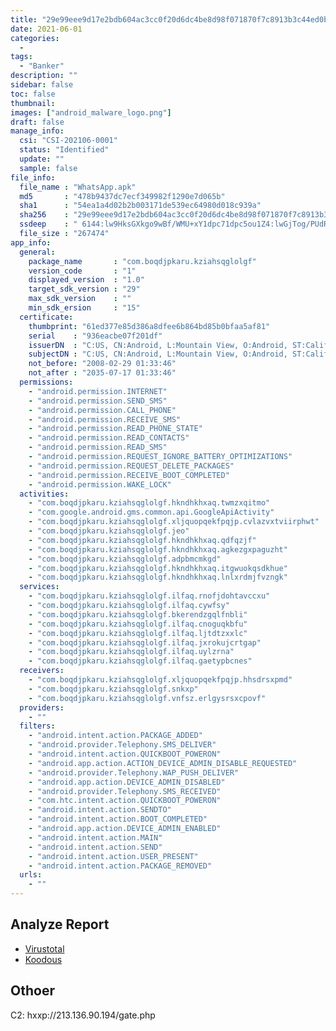 ```yaml
---
title: "29e99eee9d17e2bdb604ac3cc0f20d6dc4be8d98f071870f7c8913b3c44ed0bc"
date: 2021-06-01
categories:
  -
tags:
  - "Banker"
description: ""
sidebar: false
toc: false
thumbnail: 
images: ["android_malware_logo.png"]
draft: false
manage_info:
  csi: "CSI-202106-0001"
  status: "Identified"
  update: ""
  sample: false
file_info:
  file_name : "WhatsApp.apk"
  md5       : "478b9437dc7ecf349982f1290e7d065b"
  sha1	    : "54ea1a4d02b2b003171de539ec64980d018c939a"
  sha256    : "29e99eee9d17e2bdb604ac3cc0f20d6dc4be8d98f071870f7c8913b3c44ed0bc"
  ssdeep    : "	6144:lw9HksGXkgo9wBf/WMU+xY1dpc71dpc5ou1Z4:lwGjTog/PUdR0"
  file_size : "267474"
app_info:
  general:
    package_name       : "com.boqdjpkaru.kziahsqglolgf"
    version_code       : "1"
    displayed_version  : "1.0"
    target_sdk_version : "29"
    max_sdk_version    : ""
    min_sdk_ersion     : "15"
  certificate:
    thumbprint: "61ed377e85d386a8dfee6b864bd85b0bfaa5af81"
    serial    : "936eacbe07f201df"
    issuerDN  : "C:US, CN:Android, L:Mountain View, O:Android, ST:California, OU:Android, email:android@android.com"
    subjectDN : "C:US, CN:Android, L:Mountain View, O:Android, ST:California, OU:Android, email:android@android.com"
    not_before: "2008-02-29 01:33:46"
    not_after : "2035-07-17 01:33:46"
  permissions:
    - "android.permission.INTERNET"
    - "android.permission.SEND_SMS"
    - "android.permission.CALL_PHONE"
    - "android.permission.RECEIVE_SMS"
    - "android.permission.READ_PHONE_STATE"
    - "android.permission.READ_CONTACTS"
    - "android.permission.READ_SMS"
    - "android.permission.REQUEST_IGNORE_BATTERY_OPTIMIZATIONS"
    - "android.permission.REQUEST_DELETE_PACKAGES"
    - "android.permission.RECEIVE_BOOT_COMPLETED"
    - "android.permission.WAKE_LOCK"
  activities:
    - "com.boqdjpkaru.kziahsqglolgf.hkndhkhxaq.twmzxqitmo"
    - "com.google.android.gms.common.api.GoogleApiActivity"
    - "com.boqdjpkaru.kziahsqglolgf.xljquopqekfpqjp.cvlazvxtviirphwt"
    - "com.boqdjpkaru.kziahsqglolgf.jeo"
    - "com.boqdjpkaru.kziahsqglolgf.hkndhkhxaq.qdfqzjf"
    - "com.boqdjpkaru.kziahsqglolgf.hkndhkhxaq.agkezgxpaguzht"
    - "com.boqdjpkaru.kziahsqglolgf.adpbmcmkgd"
    - "com.boqdjpkaru.kziahsqglolgf.hkndhkhxaq.itgwuokqsdkhue"
    - "com.boqdjpkaru.kziahsqglolgf.hkndhkhxaq.lnlxrdmjfvzngk"
  services:
    - "com.boqdjpkaru.kziahsqglolgf.ilfaq.rnofjdohtavccxu"
    - "com.boqdjpkaru.kziahsqglolgf.ilfaq.cywfsy"
    - "com.boqdjpkaru.kziahsqglolgf.bkerendzgqlfnbli"
    - "com.boqdjpkaru.kziahsqglolgf.ilfaq.cnoguqkbfu"
    - "com.boqdjpkaru.kziahsqglolgf.ilfaq.ljtdtzxxlc"
    - "com.boqdjpkaru.kziahsqglolgf.ilfaq.jxrokujcrtgap"
    - "com.boqdjpkaru.kziahsqglolgf.ilfaq.uylzrna"
    - "com.boqdjpkaru.kziahsqglolgf.ilfaq.gaetypbcnes"
  receivers:
    - "com.boqdjpkaru.kziahsqglolgf.xljquopqekfpqjp.hhsdrsxpmd"
    - "com.boqdjpkaru.kziahsqglolgf.snkxp"
    - "com.boqdjpkaru.kziahsqglolgf.vnfsz.erlgysrsxcpovf"
  providers:
    - ""
  filters:
    - "android.intent.action.PACKAGE_ADDED"
    - "android.provider.Telephony.SMS_DELIVER"
    - "android.intent.action.QUICKBOOT_POWERON"
    - "android.app.action.ACTION_DEVICE_ADMIN_DISABLE_REQUESTED"
    - "android.provider.Telephony.WAP_PUSH_DELIVER"
    - "android.app.action.DEVICE_ADMIN_DISABLED"
    - "android.provider.Telephony.SMS_RECEIVED"
    - "com.htc.intent.action.QUICKBOOT_POWERON"
    - "android.intent.action.SENDTO"
    - "android.intent.action.BOOT_COMPLETED"
    - "android.app.action.DEVICE_ADMIN_ENABLED"
    - "android.intent.action.MAIN"
    - "android.intent.action.SEND"
    - "android.intent.action.USER_PRESENT"
    - "android.intent.action.PACKAGE_REMOVED"
  urls:
    - ""
---
```


## Analyze Report

- [Virustotal](https://www.virustotal.com/gui/file/29e99eee9d17e2bdb604ac3cc0f20d6dc4be8d98f071870f7c8913b3c44ed0bc)
- [Koodous](https://koodous.com/apks/29e99eee9d17e2bdb604ac3cc0f20d6dc4be8d98f071870f7c8913b3c44ed0bc)

## Othoer

C2: hxxp://213.136.90.194/gate.php